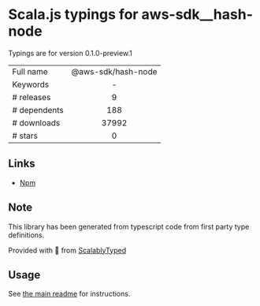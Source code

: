
# Scala.js typings for aws-sdk__hash-node

Typings are for version 0.1.0-preview.1



|                    |                 |
| ------------------ | :-------------: |
| Full name          | @aws-sdk/hash-node |
| Keywords           | - |
| # releases         | 9 |
| # dependents       | 188 |
| # downloads        | 37992 |
| # stars            | 0 |

## Links
- [Npm](https://www.npmjs.com/package/%40aws-sdk%2Fhash-node)
    


## Note
This library has been generated from typescript code from first party type definitions.

Provided with :purple_heart: from [ScalablyTyped](https://github.com/oyvindberg/ScalablyTyped)

## Usage
See [the main readme](../../readme.md) for instructions.


